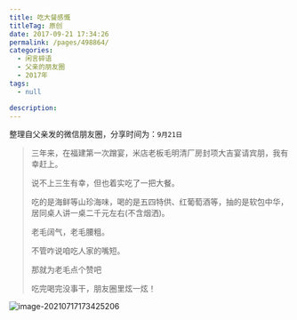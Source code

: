 ```yaml
---
title: 吃大餐感慨
titleTag: 原创
date: 2017-09-21 17:34:26
permalink: /pages/498864/
categories: 
  - 闲言碎语
  - 父亲的朋友圈
  - 2017年
tags: 
  - null

description: 
---
```

整理自父亲发的微信朋友圈，分享时间为：`9月21日`

> 三年来，在福建第一次蹭宴，米店老板毛明清厂房封项大吉宴请宾朋，我有幸赶上。
>
> 说不上三生有幸，但也着实吃了一把大餐。
>
> 吃的是海鲜等山珍海味，喝的是五四特供、红葡萄酒等，抽的是软包中华，居同桌人讲一桌二千元左右(不含烟洒)。
>
> 老毛阔气，老毛腰粗。
>
> 不管咋说咱吃人家的嘴短。
>
> 那就为老毛点个赞吧
>
> 吃完喝完没事干，朋友圈里炫一炫！

![image-20210717173425206](http://t.eryajf.net/imgs/2021/09/d7518919a8f4cdad.jpg)